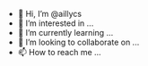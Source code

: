 - 👋 Hi, I’m @aillycs
- 👀 I’m interested in ...
- 🌱 I’m currently learning ...
- 💞️ I’m looking to collaborate on ...
- 📫 How to reach me ...

<!---
aillycs/aillycs is a ✨ special ✨ repository because its `README.md` (this file) appears on your GitHub profile.
You can click the Preview link to take a look at your changes.
--->
